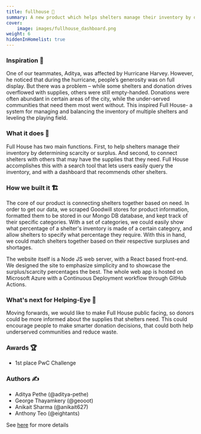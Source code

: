 ```yaml
---
title: fullhouse 🏡
summary: A new product which helps shelters manage their inventory by determining scarcity or surplus of the items. Additionally, it allows for inter-shelters communication to discuss supplies that can be given out.
cover:
    image: images/fullhouse_dashboard.png
weight: 6
hiddenInHomelist: true
---
```


### Inspiration 🌻
One of our teammates, Aditya, was affected by Hurricane Harvey. However, he noticed that during the hurricane,   people’s generosity was on full display. But there was a problem – while some shelters and donation drives overflowed with supplies, others were still empty-handed. Donations were often abundant in certain areas of the city, while the under-served communities that need them most went without. This inspired Full House- a system for managing and balancing the inventory of multiple shelters and leveling the playing field.

### What it does 🔎
Full House has two main functions. First, to help shelters manage their inventory by determining scarcity or surplus. And second, to connect shelters with others that may have the supplies that they need. Full House accomplishes this with a search tool that lets users easily query the inventory, and with a dashboard that recommends other shelters. 

### How we built it 🏗
The core of our product is connecting shelters together based on need. In order to get our data, we scraped Goodwill stores for product information, formatted them to be stored in our Mongo DB database, and kept track of their specific categories. With a set of categories, we could easily show what percentage of a shelter's inventory is made of a certain category, and allow shelters to specify what percentage they require. With this in hand, we could match shelters together based on their respective surpluses and shortages.

The website itself is a Node JS web server, with a React based front-end. We designed the site to emphasize simplicity and to showcase the surplus/scarcity percentages the best. The whole web app is hosted on Microsoft Azure with a Continuous Deployment workflow through GitHub Actions.  

### What's next for Helping-Eye 🤔
Moving forwards, we would like to make Full House public facing, so donors could be more informed about the supplies that shelters need. This could encourage people to make smarter donation decisions, that could both help underserved communities and reduce waste. 

### Awards 🏆
- 1st place PwC Challenge

### Authors ✍
- Aditya Pethe (@aditya-pethe)
- George Thayamkery (@geooot)
- Anikait Sharma (@anikait627)
- Anthony Teo (@eightants)

See [here](https://github.com/anikait627/fullhouse) for more details